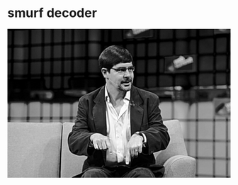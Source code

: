 # smurf decoder
![](https://github.com/ymmah/smuf-decoder/blob/master/U/AI/ArtBoard%20Image%20(352).jpg)
